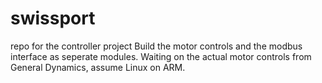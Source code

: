 # swissport
repo for the controller project
Build the motor controls and the modbus interface as seperate modules. Waiting on the actual motor controls from General Dynamics, assume Linux on ARM.   

